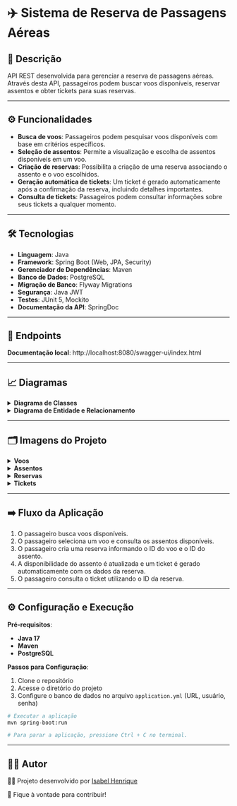 # ✈️ Sistema de Reserva de Passagens Aéreas

## 📄 Descrição

API REST desenvolvida para gerenciar a reserva de passagens aéreas. Através desta API, passageiros podem buscar voos disponíveis, reservar assentos e obter tickets para suas reservas.

---

## ⚙️ Funcionalidades

- **Busca de voos**: Passageiros podem pesquisar voos disponíveis com base em critérios específicos.
- **Seleção de assentos**: Permite a visualização e escolha de assentos disponíveis em um voo.
- **Criação de reservas**: Possibilita a criação de uma reserva associando o assento e o voo escolhidos.
- **Geração automática de tickets**: Um ticket é gerado automaticamente após a confirmação da reserva, incluindo detalhes importantes.
- **Consulta de tickets**: Passageiros podem consultar informações sobre seus tickets a qualquer momento.

---

## 🛠️ Tecnologias

- **Linguagem**: Java
- **Framework**: Spring Boot (Web, JPA, Security)
- **Gerenciador de Dependências**: Maven
- **Banco de Dados**: PostgreSQL
- **Migração de Banco**: Flyway Migrations
- **Segurança**: Java JWT
- **Testes**: JUnit 5, Mockito
- **Documentação da API**: SpringDoc

---

## 📝 Endpoints

**Documentação local**: http://localhost:8080/swagger-ui/index.html

---

## 📈 Diagramas

<details>
    <summary><b>Diagrama de Classes</b></summary>
    <img src="./media/uml_diagram.png" alt="Diagrama de Classes"  width=650>
</details>
<details>
    <summary><b>Diagrama de Entidade e Relacionamento</b></summary>
    <img src="./media/db_diagram.png" alt="Diagrama de Entidade e Relacionamento"  width=800>
</details>

---

## 🗂️ Imagens do Projeto

<details>
    <summary><b>Voos</b></summary>
    <img src="./media/flights.png" alt="Voos" width=500>
</details>
<details>
    <summary><b>Assentos</b></summary>
    <img src="./media/seats.png" alt="Assentos" width=500>
</details>
<details>
    <summary><b>Reservas</b></summary>
    <img src="./media/reservations.png" alt="Reservas" width=500>
</details>
<details>
    <summary><b>Tickets</b></summary>
    <img src="./media/tickets.png" alt="Tickets" width=500>
</details>

---

## ➡️ Fluxo da Aplicação

1. O passageiro busca voos disponíveis.
2. O passageiro seleciona um voo e consulta os assentos disponíveis.
3. O passageiro cria uma reserva informando o ID do voo e o ID do assento.
4. A disponibilidade do assento é atualizada e um ticket é gerado automaticamente com os dados da reserva.
5. O passageiro consulta o ticket utilizando o ID da reserva.

---

## ⚙️ Configuração e Execução

**Pré-requisitos**:

- **Java 17**
- **Maven**
- **PostgreSQL**

**Passos para Configuração**:

1. Clone o repositório
2. Acesse o diretório do projeto
3. Configure o banco de dados no arquivo `application.yml` (URL, usuário, senha)

```bash
# Executar a aplicação
mvn spring-boot:run

# Para parar a aplicação, pressione Ctrl + C no terminal.
```

---

## 🙋‍♀️ Autor

👩‍💻 Projeto desenvolvido por [Isabel Henrique](https://www.linkedin.com/in/isabel-henrique/)

🤝 Fique à vontade para contribuir!
